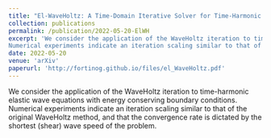 ```yaml
---
title: "El-WaveHoltz: A Time-Domain Iterative Solver for Time-Harmonic Elastic Waves"
collection: publications
permalink: /publication/2022-05-20-ElWH
excerpt: 'We consider the application of the WaveHoltz iteration to time-harmonic elastic wave equations with energy conserving boundary conditions. 
Numerical experiments indicate an iteration scaling similar to that of the original WaveHoltz method, and that the convergence rate is dictated by the shortest (shear) wave speed of the problem.'
date: 2022-05-20
venue: 'arXiv'
paperurl: 'http://fortinog.github.io/files/el_WaveHoltz.pdf'
---
```

We consider the application of the WaveHoltz iteration to time-harmonic elastic wave equations with energy conserving boundary conditions. 
Numerical experiments indicate an iteration scaling similar to that of the original WaveHoltz method, and that the convergence rate is dictated by the shortest (shear) wave speed of the problem.

<!-- [Download paper here](https://doi.org/10.1137/19M1299062) -->

<!-- Recommended citation: Your Name, You. (2009). "Paper Title Number 1." <i>Journal 1</i>. 1(1). -->